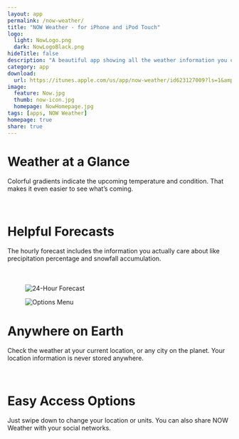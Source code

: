 ```yaml
---
layout: app
permalink: /now-weather/
title: "NOW Weather - for iPhone and iPod Touch"
logo:
  light: NowLogo.png
  dark: NowLogoBlack.png
hideTitle: false
description: "A beautiful app showing all the weather information you care about. And it does it beautifully and visually so you instantly know what's going on."
category: app
download: 
  url: https://itunes.apple.com/us/app/now-weather/id623127009?ls=1&amp;mt=8
image:
  feature: Now.jpg
  thumb: now-icon.jpg
  homepage: NowHomepage.jpg
tags: [apps, NOW Weather]
homepage: true
share: true
---
```


<div class="two-third" style="margin-bottom: 50px">
  <h1>Weather at a Glance</h1>
  <p>Colorful gradients indicate the upcoming temperature and condition. That makes it even easier to see what’s coming.</p>
  <br />
  <h1>Helpful Forecasts</h1>
  <p>The hourly forecast includes the information you actually care about like precipitation percentage and snowfall accumulation.</p>
</div>
<div class="one-third last">
  <figure>
    <img src="{{ site.baseurl }}/images/Now-Forecast.jpg" alt="24-Hour Forecast">
  </figure>
</div>  

<div class="one-third">
  <figure>
    <img src="{{ site.baseurl }}/images/Now-Options.jpg" alt="Options Menu">
  </figure>
</div>
<div class="two-third last" style="margin-bottom: 50px">
  <h1>Anywhere on Earth</h1>
  <p>Check the weather at your current location, or any city on the planet. Your location information is never stored anywhere.</p>
  <br />
  <h1>Easy Access Options</h1>
  <p>Just swipe down to change your location or units. You can also share NOW Weather with your social networks.</p>
</div>